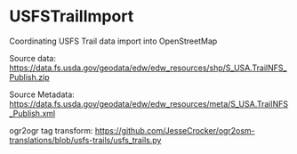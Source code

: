 # USFSTrailImport
Coordinating USFS Trail data import into OpenStreetMap



Source data: https://data.fs.usda.gov/geodata/edw/edw_resources/shp/S_USA.TrailNFS_Publish.zip

Source Metadata: https://data.fs.usda.gov/geodata/edw/edw_resources/meta/S_USA.TrailNFS_Publish.xml 

ogr2ogr tag transform: https://github.com/JesseCrocker/ogr2osm-translations/blob/usfs-trails/usfs_trails.py

